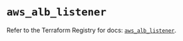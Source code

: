# `aws_alb_listener`

Refer to the Terraform Registry for docs: [`aws_alb_listener`](https://registry.terraform.io/providers/hashicorp/aws/5.59.0/docs/resources/alb_listener).
